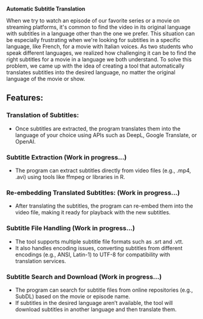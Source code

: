 **Automatic Subtitle Translation**

When we try to watch an episode of our favorite series or a movie on streaming platforms, it's common to find the video in its original language with subtitles in a language other than the one we prefer. 
This situation can be especially frustrating when we're looking for subtitles in a specific language, like French, for a movie with Italian voices. 
As two students who speak different languages, we realized how challenging it can be to find the right subtitles for a movie in a language we both understand. 
To solve this problem, we came up with the idea of creating a tool that automatically translates subtitles into the desired language, no matter the original language of the movie or show.

## **Features:**

### Translation of Subtitles:
- Once subtitles are extracted, the program translates them into the language of your choice using APIs such as DeepL, Google Translate, or OpenAI.

### Subtitle Extraction (Work in progress...)
- The program can extract subtitles directly from video files (e.g., .mp4, .avi) using tools like ffmpeg or libraries in R.
  
### Re-embedding Translated Subtitles: (Work in progress...)
- After translating the subtitles, the program can re-embed them into the video file, making it ready for playback with the new subtitles.
  
### Subtitle File Handling (Work in progress...)
- The tool supports multiple subtitle file formats such as .srt and .vtt.
- It also handles encoding issues, converting subtitles from different encodings (e.g., ANSI, Latin-1) to UTF-8 for compatibility with translation services.
  
### Subtitle Search and Download (Work in progress...)
- The program can search for subtitle files from online repositories (e.g., SubDL) based on the movie or episode name.
- If subtitles in the desired language aren’t available, the tool will download subtitles in another language and then translate them.

